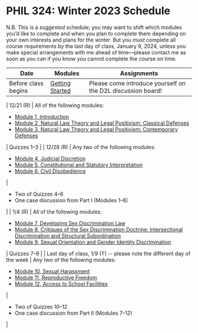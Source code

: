 # PHIL 324: Winter 2023 Schedule

N.B. This is a *suggested* schedule; you may want to shift which modules you’d like to complete and when you plan to complete them depending on your own interests and plans for the winter. But you *must* complete all course requirements by the last day of class, January 9, 2024, unless you make special arrangements with me ahead of time—please contact me as soon as you can if you know you cannot complete the course on time.

| Date |  Modules | Assignments |
|--------|----------|-------------|
| Before class begins | [Getting Started](modules/getting-started.md) | Please come introduce yourself on the D2L discussion board! |

| 12/21 (R) | All of the following modules: <ul><li>[Module 1, Introduction](modules/module-01.md)</li><li>[Module 2, Natural Law Theory and Legal Positivism: Classical Defenses](modules/module-02.md)</li><li>[Module 3, Natural Law Theory and Legal Positivism: Contemporary Defenses](modules/module-03.md)</li></ul> | Quizzes 1–3 |
| 12/28 (R) | Any two of the following modules: <ul><li>[Module 4, Judicial Discretion](modules/module-04.md)</li><li>[Module 5, Constitutional and Statutory Interpretation](modules/module-05.md)</li><li>[Module 6, Civil Disobedience](modules/module-06.md)</li></ul> | <ul><li>Two of Quizzes 4–6</li><li>One case discussion from Part I (Modules 1–6)</ul> |
| 1/4 (R) | All of the following modules: <ul><li>[Module 7, Developing Sex Discrimination Law](modules/module-07.md)</li><li>[Module 8, Critiques of the Sex Discrimination Doctrine: Intersectional Discrimination and Structural Subordination](modules/module-08.md)</li><li>[Module 9, Sexual Orientation and Gender Identity Discrimination](modules/module-09.md)</li></ul> | Quizzes 7–9 |
| Last day of class, 1/9 (T) -- please note the different day of the week | Any two of the following modules: <ul><li>[Module 10, Sexual Harassment](modules/module-10.md)</li><li>[Module 11, Reproductive Freedom](modules/module-11.md)</li><li>[Module 12, Access to School Facilities](modules/module-12.md)</li></ul> | <ul><li>Two of Quizzes 10–12</li><li>One case discussion from Part II (Modules 7–12)</ul> |
